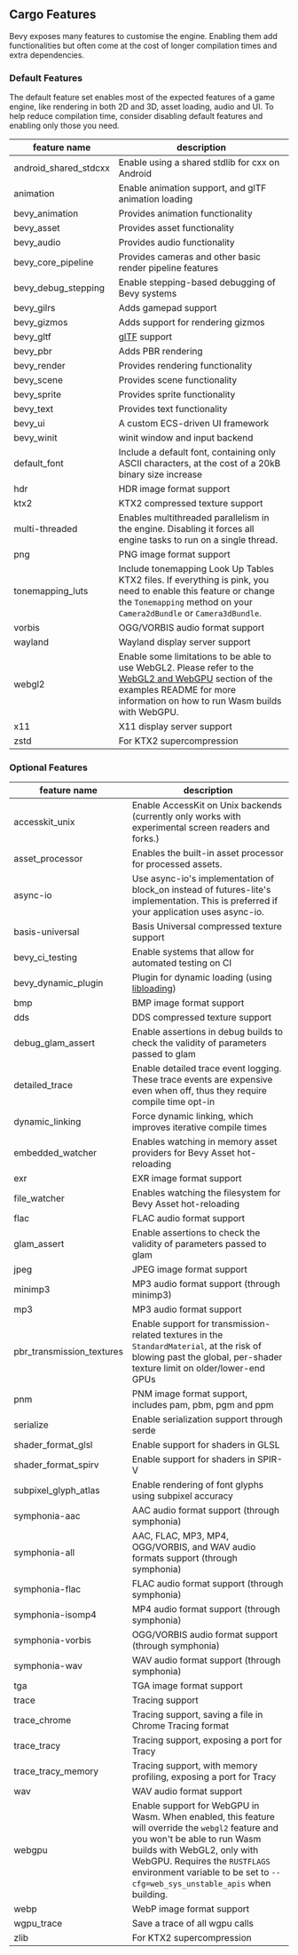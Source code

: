 <!-- MD041 - This file will be included in docs and should not start with a top header -->
<!-- markdownlint-disable-file MD041 -->

## Cargo Features

Bevy exposes many features to customise the engine. Enabling them add functionalities but often come at the cost of longer compilation times and extra dependencies.

### Default Features

The default feature set enables most of the expected features of a game engine, like rendering in both 2D and 3D, asset loading, audio and UI. To help reduce compilation time, consider disabling default features and enabling only those you need.

|feature name|description|
|-|-|
|android_shared_stdcxx|Enable using a shared stdlib for cxx on Android|
|animation|Enable animation support, and glTF animation loading|
|bevy_animation|Provides animation functionality|
|bevy_asset|Provides asset functionality|
|bevy_audio|Provides audio functionality|
|bevy_core_pipeline|Provides cameras and other basic render pipeline features|
|bevy_debug_stepping|Enable stepping-based debugging of Bevy systems|
|bevy_gilrs|Adds gamepad support|
|bevy_gizmos|Adds support for rendering gizmos|
|bevy_gltf|[glTF](https://www.khronos.org/gltf/) support|
|bevy_pbr|Adds PBR rendering|
|bevy_render|Provides rendering functionality|
|bevy_scene|Provides scene functionality|
|bevy_sprite|Provides sprite functionality|
|bevy_text|Provides text functionality|
|bevy_ui|A custom ECS-driven UI framework|
|bevy_winit|winit window and input backend|
|default_font|Include a default font, containing only ASCII characters, at the cost of a 20kB binary size increase|
|hdr|HDR image format support|
|ktx2|KTX2 compressed texture support|
|multi-threaded|Enables multithreaded parallelism in the engine. Disabling it forces all engine tasks to run on a single thread.|
|png|PNG image format support|
|tonemapping_luts|Include tonemapping Look Up Tables KTX2 files. If everything is pink, you need to enable this feature or change the `Tonemapping` method on your `Camera2dBundle` or `Camera3dBundle`.|
|vorbis|OGG/VORBIS audio format support|
|wayland|Wayland display server support|
|webgl2|Enable some limitations to be able to use WebGL2. Please refer to the [WebGL2 and WebGPU](https://github.com/bevyengine/bevy/tree/latest/examples#webgl2-and-webgpu) section of the examples README for more information on how to run Wasm builds with WebGPU.|
|x11|X11 display server support|
|zstd|For KTX2 supercompression|

### Optional Features

|feature name|description|
|-|-|
|accesskit_unix|Enable AccessKit on Unix backends (currently only works with experimental screen readers and forks.)|
|asset_processor|Enables the built-in asset processor for processed assets.|
|async-io|Use async-io's implementation of block_on instead of futures-lite's implementation. This is preferred if your application uses async-io.|
|basis-universal|Basis Universal compressed texture support|
|bevy_ci_testing|Enable systems that allow for automated testing on CI|
|bevy_dynamic_plugin|Plugin for dynamic loading (using [libloading](https://crates.io/crates/libloading))|
|bmp|BMP image format support|
|dds|DDS compressed texture support|
|debug_glam_assert|Enable assertions in debug builds to check the validity of parameters passed to glam|
|detailed_trace|Enable detailed trace event logging. These trace events are expensive even when off, thus they require compile time opt-in|
|dynamic_linking|Force dynamic linking, which improves iterative compile times|
|embedded_watcher|Enables watching in memory asset providers for Bevy Asset hot-reloading|
|exr|EXR image format support|
|file_watcher|Enables watching the filesystem for Bevy Asset hot-reloading|
|flac|FLAC audio format support|
|glam_assert|Enable assertions to check the validity of parameters passed to glam|
|jpeg|JPEG image format support|
|minimp3|MP3 audio format support (through minimp3)|
|mp3|MP3 audio format support|
|pbr_transmission_textures|Enable support for transmission-related textures in the `StandardMaterial`, at the risk of blowing past the global, per-shader texture limit on older/lower-end GPUs|
|pnm|PNM image format support, includes pam, pbm, pgm and ppm|
|serialize|Enable serialization support through serde|
|shader_format_glsl|Enable support for shaders in GLSL|
|shader_format_spirv|Enable support for shaders in SPIR-V|
|subpixel_glyph_atlas|Enable rendering of font glyphs using subpixel accuracy|
|symphonia-aac|AAC audio format support (through symphonia)|
|symphonia-all|AAC, FLAC, MP3, MP4, OGG/VORBIS, and WAV audio formats support (through symphonia)|
|symphonia-flac|FLAC audio format support (through symphonia)|
|symphonia-isomp4|MP4 audio format support (through symphonia)|
|symphonia-vorbis|OGG/VORBIS audio format support (through symphonia)|
|symphonia-wav|WAV audio format support (through symphonia)|
|tga|TGA image format support|
|trace|Tracing support|
|trace_chrome|Tracing support, saving a file in Chrome Tracing format|
|trace_tracy|Tracing support, exposing a port for Tracy|
|trace_tracy_memory|Tracing support, with memory profiling, exposing a port for Tracy|
|wav|WAV audio format support|
|webgpu|Enable support for WebGPU in Wasm. When enabled, this feature will override the `webgl2` feature and you won't be able to run Wasm builds with WebGL2, only with WebGPU. Requires the `RUSTFLAGS` environment variable to be set to `--cfg=web_sys_unstable_apis` when building.|
|webp|WebP image format support|
|wgpu_trace|Save a trace of all wgpu calls|
|zlib|For KTX2 supercompression|
